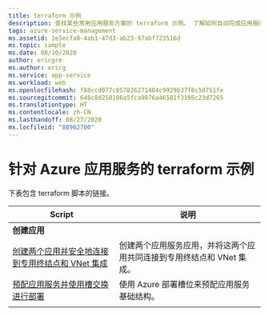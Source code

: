 ```yaml
---
title: terraform 示例
description: 查找某些常用应用服务方案的 terraform 示例。 了解如何自动完成应用服务部署或管理任务。
tags: azure-service-management
ms.assetid: 1e5ecfa8-4ab1-47d3-ab23-97abf723516d
ms.topic: sample
ms.date: 08/10/2020
author: ericgre
ms.author: ericg
ms.service: app-service
ms.workload: web
ms.openlocfilehash: f88ccd077c857826271484c9929b37f8c5d751fe
ms.sourcegitcommit: 648c8d250106a5fca9076a46581f3105c23d7265
ms.translationtype: HT
ms.contentlocale: zh-CN
ms.lasthandoff: 08/27/2020
ms.locfileid: "88962700"
---
```

# <a name="terraform-samples-for-azure-app-service"></a>针对 Azure 应用服务的 terraform 示例

下表包含 terraform 脚本的链接。

| Script | 说明 |
|-|-|
|**创建应用**||
| [创建两个应用并安全地连接到专用终结点和 VNet 集成](./scripts/terraform-secure-backend-frontend.md )| 创建两个应用服务应用，并将这两个应用共同连接到专用终结点和 VNet 集成。 |
| [预配应用服务并使用槽交换进行部署](/azure/developer/terraform/provision-infrastructure-using-azure-deployment-slots)| 使用 Azure 部署槽位来预配应用服务基础结构。 |
| | |
